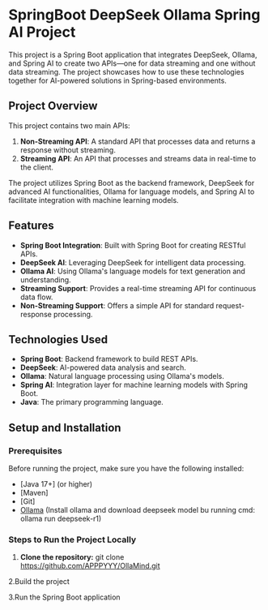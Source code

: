 # SpringBoot DeepSeek Ollama Spring AI Project

This project is a Spring Boot application that integrates DeepSeek, Ollama, and Spring AI to create two APIs—one for data streaming and one without data streaming. The project showcases how to use these technologies together for AI-powered solutions in Spring-based environments.

## Project Overview

This project contains two main APIs:

1. **Non-Streaming API**: A standard API that processes data and returns a response without streaming.
2. **Streaming API**: An API that processes and streams data in real-time to the client.

The project utilizes Spring Boot as the backend framework, DeepSeek for advanced AI functionalities, Ollama for language models, and Spring AI to facilitate integration with machine learning models.

## Features

- **Spring Boot Integration**: Built with Spring Boot for creating RESTful APIs.
- **DeepSeek AI**: Leveraging DeepSeek for intelligent data processing.
- **Ollama AI**: Using Ollama's language models for text generation and understanding.
- **Streaming Support**: Provides a real-time streaming API for continuous data flow.
- **Non-Streaming Support**: Offers a simple API for standard request-response processing.

## Technologies Used

- **Spring Boot**: Backend framework to build REST APIs.
- **DeepSeek**: AI-powered data analysis and search.
- **Ollama**: Natural language processing using Ollama's models.
- **Spring AI**: Integration layer for machine learning models with Spring Boot.
- **Java**: The primary programming language.

## Setup and Installation

### Prerequisites

Before running the project, make sure you have the following installed:

- [Java 17+] (or higher)
- [Maven]
- [Git]
- [Ollama](https://ollama.com/download) (Install ollama and download deepseek model bu running cmd: ollama run deepseek-r1)

### Steps to Run the Project Locally

1. **Clone the repository:**
   git clone https://github.com/APPPYYY/OllaMind.git

2.Build the project

3.Run the Spring Boot application

